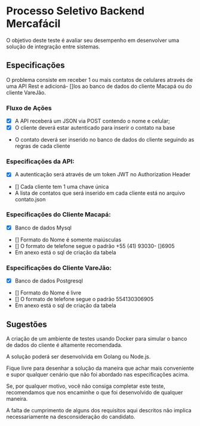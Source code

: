 # Processo Seletivo Backend Mercafácil

O objetivo deste teste é avaliar seu desempenho em desenvolver uma solução de integração entre sistemas.

## Especificações

O problema consiste em receber 1 ou mais contatos de celulares através de uma API Rest e adicioná- []los ao
banco de dados do cliente Macapá ou do cliente VareJão.

### Fluxo de Ações

- [x] A API receberá um JSON via POST contendo o nome e celular;
- [x] O cliente deverá estar autenticado para inserir o contato na base
- O contato deverá ser inserido no banco de dados do cliente seguindo as regras de cada cliente

### Especificações da API:

- [x] A autenticação será através de um token JWT no Authorization Header
- [] Cada cliente tem 1 uma chave única
- A lista de contatos que será inserido em cada cliente está no arquivo contato.json

### Especificações do Cliente Macapá:

- [x] Banco de dados Mysql
- [] Formato do Nome é somente maiúsculas
- [] O formato de telefone segue o padrão +55 (41) 93030- []6905
- Em anexo está o sql de criação da tabela

### Especificações do Cliente VareJão:

- [x] Banco de dados Postgresql
- [] Formato do Nome é livre
- [] O formato de telefone segue o padrão 554130306905
- Em anexo está o sql de criação da tabela

## Sugestões

A criação de um ambiente de testes usando Docker para simular o banco de dados do cliente é altamente recomendada.

A solução poderá ser desenvolvida em Golang ou Node.js.

Fique livre para desenhar a solução da maneira que achar mais conveniente e supor qualquer cenário que
não foi abordado nas especificações acima.

Se, por qualquer motivo, você não consiga completar este teste,
recomendamos que nos encaminhe o que foi desenvolvido de qualquer maneira.

A falta de cumprimento de alguns dos requisitos aqui descritos não implica necessariamente na desconsideração do candidato.
